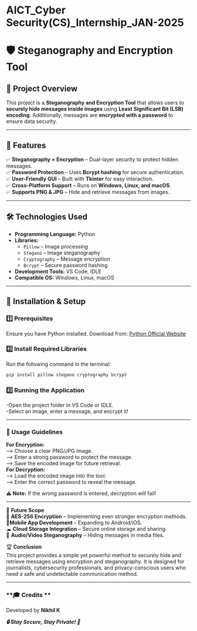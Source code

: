 # AICT_Cyber Security(CS)_Internship_JAN-2025


# 🛡️ Steganography and Encryption Tool

## 📌 Project Overview  
This project is a **Steganography and Encryption Tool** that allows users to **securely hide messages inside images** using **Least Significant Bit (LSB) encoding**. Additionally, messages are **encrypted with a password** to ensure data security.

---

## 🚀 Features  
✅ **Steganography + Encryption** – Dual-layer security to protect hidden messages.  
✅ **Password Protection** – Uses **Bcrypt hashing** for secure authentication.  
✅ **User-Friendly GUI** – Built with **Tkinter** for easy interaction.  
✅ **Cross-Platform Support** – Runs on **Windows, Linux, and macOS**.  
✅ **Supports PNG & JPG** – Hide and retrieve messages from images.  

---

## 🛠️ Technologies Used  

- **Programming Language:** Python  
- **Libraries:**  
  - `Pillow` – Image processing  
  - `Stegano` – Image steganography  
  - `Cryptography` – Message encryption  
  - `Bcrypt` – Secure password hashing  
- **Development Tools:** VS Code, IDLE  
- **Compatible OS:** Windows, Linux, macOS  

---

## 🔧 Installation & Setup  

### **1️⃣ Prerequisites**  
Ensure you have Python installed. Download from: [Python Official Website](https://www.python.org/)  

### **2️⃣ Install Required Libraries**  
Run the following command in the terminal:  
```bash
pip install pillow stegano cryptography bcrypt
```

### **3️⃣ Running the Application**
-Open the project folder in VS Code or IDLE.      
-Select an image, enter a message, and encrypt it!

---

### **🔑 Usage Guidelines**    
**For Encryption:**            
--> Choose a clear PNG/JPG image.             
--> Enter a strong password to protect the message.                     
--> Save the encoded image for future retrieval.                        
**For Decryption:**                         
--> Load the encoded image into the tool.                 
--> Enter the correct password to reveal the message.  

**⚠ Note:** If the wrong password is entered, decryption will fail!                             

---

📌 **Future Scope**                
🚀 **AES-256 Encryption** – Implementing even stronger encryption methods.                  
📱**Mobile App Development** – Expanding to Android/iOS.                  
☁ **Cloud Storage Integration** – Secure online storage and sharing.                      
🎵 **Audio/Video Steganography** – Hiding messages in media files.                          
                      
🏆 **Conclusion**                                      
This project provides a simple yet powerful method to securely hide and retrieve messages using encryption and steganography. It is designed for journalists, cybersecurity professionals, and privacy-conscious users who need a safe and undetectable communication method.    

---

### **🎓 Credits **               
Developed by **Nikhil K**   

**_🔒 Stay Secure, Stay Private! 🔐_**


